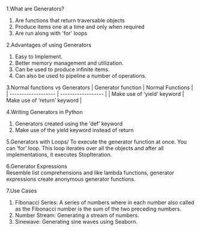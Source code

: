1.What are Generators?
  1. Are functions that return traversable objects
  2. Produce items one at a time and only when required
  3. Are run along with 'for' loops
  
2.Advantages of using Generators
  1. Easy to Implement.
  2. Better memory management and utilization.
  3. Can be used to produce infinite items.
  4. Can also be used to pipeline a number of operations.
  
3.Normal functions vs Generators
  | Generator function  |  Normal Functions  |
  | ------------------- | ------------------ |
  | Make use of ‘yield’ keyword | Make use of ‘return’ keyword |
  

4.Writing Generators in Python
  1. Generators created using the ‘def’ keyword
  2. Make use of the yield keyword instead of return

5.Generators with Loops/
  To execute the generator function at once. You can ‘for’ loop. This loop iterates over all the objects and after all implementations, it executes StopIteration.

6.Generator Expressions\
  Resemble list comprehensions and like lambda functions, generator expressions create anonymous generator functions.

7.Use Cases
  1. Fibonacci Series: A series of numbers where in each number also called as the Fibonacci number is the sum of the two preceding numbers.
  2. Number Stream: Generating a stream of numbers.
  3. Sinewave: Generating sine waves using Seaborn.

